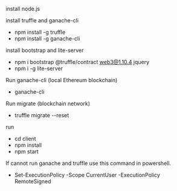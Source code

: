
install node.js


install truffle and ganache-cli
- npm install -g truffle
- npm install -g ganache-cli

install bootstrap and lite-server
- npm i bootstrap @truffle/contract web3@1.10.4 jquery
- npm i -g lite-server

Run ganache-cli (local Ethereum blockchain)
- ganache-cli

Run migrate (blockchain network)
- truffle migrate --reset

run
- cd client
- npm install
- npm start

If cannot run ganache and truffle use this command in powershell.
- Set-ExecutionPolicy -Scope CurrentUser -ExecutionPolicy RemoteSigned